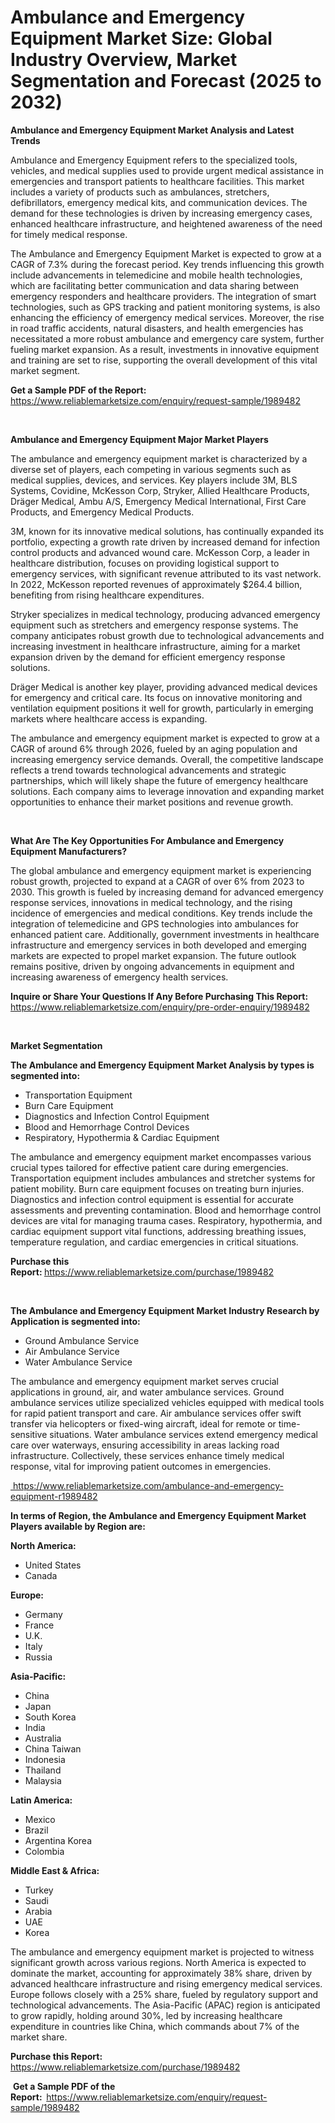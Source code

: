 <p><h1>Ambulance and Emergency Equipment Market Size: Global Industry Overview, Market Segmentation and Forecast (2025 to 2032)</h1></p><p><strong>Ambulance and Emergency Equipment Market Analysis and Latest Trends</strong></p>
<p><p>Ambulance and Emergency Equipment refers to the specialized tools, vehicles, and medical supplies used to provide urgent medical assistance in emergencies and transport patients to healthcare facilities. This market includes a variety of products such as ambulances, stretchers, defibrillators, emergency medical kits, and communication devices. The demand for these technologies is driven by increasing emergency cases, enhanced healthcare infrastructure, and heightened awareness of the need for timely medical response.</p><p>The Ambulance and Emergency Equipment Market is expected to grow at a CAGR of 7.3% during the forecast period. Key trends influencing this growth include advancements in telemedicine and mobile health technologies, which are facilitating better communication and data sharing between emergency responders and healthcare providers. The integration of smart technologies, such as GPS tracking and patient monitoring systems, is also enhancing the efficiency of emergency medical services. Moreover, the rise in road traffic accidents, natural disasters, and health emergencies has necessitated a more robust ambulance and emergency care system, further fueling market expansion. As a result, investments in innovative equipment and training are set to rise, supporting the overall development of this vital market segment.</p></p>
<p><strong>Get a Sample PDF of the Report:&nbsp;</strong> <a href="https://www.reliablemarketsize.com/enquiry/request-sample/1989482?utm_campaign=2819&utm_medium=2&utm_source=Github&utm_content=ia&utm_term=16042025&utm_id=ambulance-and-emergency-equipment">https://www.reliablemarketsize.com/enquiry/request-sample/1989482</a></p>
<p>&nbsp;</p>
<p><strong>Ambulance and Emergency Equipment Major Market Players</strong></p>
<p><p>The ambulance and emergency equipment market is characterized by a diverse set of players, each competing in various segments such as medical supplies, devices, and services. Key players include 3M, BLS Systems, Covidine, McKesson Corp, Stryker, Allied Healthcare Products, Dräger Medical, Ambu A/S, Emergency Medical International, First Care Products, and Emergency Medical Products.</p><p>3M, known for its innovative medical solutions, has continually expanded its portfolio, expecting a growth rate driven by increased demand for infection control products and advanced wound care. McKesson Corp, a leader in healthcare distribution, focuses on providing logistical support to emergency services, with significant revenue attributed to its vast network. In 2022, McKesson reported revenues of approximately $264.4 billion, benefiting from rising healthcare expenditures.</p><p>Stryker specializes in medical technology, producing advanced emergency equipment such as stretchers and emergency response systems. The company anticipates robust growth due to technological advancements and increasing investment in healthcare infrastructure, aiming for a market expansion driven by the demand for efficient emergency response solutions.</p><p>Dräger Medical is another key player, providing advanced medical devices for emergency and critical care. Its focus on innovative monitoring and ventilation equipment positions it well for growth, particularly in emerging markets where healthcare access is expanding.</p><p>The ambulance and emergency equipment market is expected to grow at a CAGR of around 6% through 2026, fueled by an aging population and increasing emergency service demands. Overall, the competitive landscape reflects a trend towards technological advancements and strategic partnerships, which will likely shape the future of emergency healthcare solutions. Each company aims to leverage innovation and expanding market opportunities to enhance their market positions and revenue growth.</p></p>
<p>&nbsp;</p>
<p><strong>What Are The Key Opportunities For Ambulance and Emergency Equipment Manufacturers?</strong></p>
<p><p>The global ambulance and emergency equipment market is experiencing robust growth, projected to expand at a CAGR of over 6% from 2023 to 2030. This growth is fueled by increasing demand for advanced emergency response services, innovations in medical technology, and the rising incidence of emergencies and medical conditions. Key trends include the integration of telemedicine and GPS technologies into ambulances for enhanced patient care. Additionally, government investments in healthcare infrastructure and emergency services in both developed and emerging markets are expected to propel market expansion. The future outlook remains positive, driven by ongoing advancements in equipment and increasing awareness of emergency health services.</p></p>
<p><strong>Inquire or Share Your Questions If Any Before Purchasing This Report:</strong> <a href="https://www.reliablemarketsize.com/enquiry/pre-order-enquiry/1989482?utm_campaign=2819&utm_medium=2&utm_source=Github&utm_content=ia&utm_term=16042025&utm_id=ambulance-and-emergency-equipment">https://www.reliablemarketsize.com/enquiry/pre-order-enquiry/1989482</a></p>
<p>&nbsp;</p>
<p><strong>Market Segmentation</strong></p>
<p><strong>The Ambulance and Emergency Equipment Market Analysis by types is segmented into:</strong></p>
<p><ul><li>Transportation Equipment</li><li>Burn Care Equipment</li><li>Diagnostics and Infection Control Equipment</li><li>Blood and Hemorrhage Control Devices</li><li>Respiratory, Hypothermia & Cardiac Equipment</li></ul></p>
<p><p>The ambulance and emergency equipment market encompasses various crucial types tailored for effective patient care during emergencies. Transportation equipment includes ambulances and stretcher systems for patient mobility. Burn care equipment focuses on treating burn injuries. Diagnostics and infection control equipment is essential for accurate assessments and preventing contamination. Blood and hemorrhage control devices are vital for managing trauma cases. Respiratory, hypothermia, and cardiac equipment support vital functions, addressing breathing issues, temperature regulation, and cardiac emergencies in critical situations.</p></p>
<p><strong>Purchase this Report:&nbsp;</strong><a href="https://www.reliablemarketsize.com/purchase/1989482?utm_campaign=2819&utm_medium=2&utm_source=Github&utm_content=ia&utm_term=16042025&utm_id=ambulance-and-emergency-equipment">https://www.reliablemarketsize.com/purchase/1989482</a></p>
<p>&nbsp;</p>
<p><strong>The Ambulance and Emergency Equipment Market Industry Research by Application is segmented into:</strong></p>
<p><ul><li>Ground Ambulance Service</li><li>Air Ambulance Service</li><li>Water Ambulance Service</li></ul></p>
<p><p>The ambulance and emergency equipment market serves crucial applications in ground, air, and water ambulance services. Ground ambulance services utilize specialized vehicles equipped with medical tools for rapid patient transport and care. Air ambulance services offer swift transfer via helicopters or fixed-wing aircraft, ideal for remote or time-sensitive situations. Water ambulance services extend emergency medical care over waterways, ensuring accessibility in areas lacking road infrastructure. Collectively, these services enhance timely medical response, vital for improving patient outcomes in emergencies.</p></p>
<p><a href="https://www.reliablemarketsize.com/ambulance-and-emergency-equipment-r1989482?utm_campaign=2819&utm_medium=2&utm_source=Github&utm_content=ia&utm_term=16042025&utm_id=ambulance-and-emergency-equipment">&nbsp;https://www.reliablemarketsize.com/ambulance-and-emergency-equipment-r1989482</a></p>
<p><strong>In terms of Region, the Ambulance and Emergency Equipment Market Players available by Region are:</strong></p>
<p>
    <p> <strong> North America: </strong>
        <ul>
            <li>United States</li>
            <li>Canada</li>
        </ul>
        </p> 
    <p> <strong> Europe: </strong>
        <ul>
            <li>Germany</li>
            <li>France</li>
            <li>U.K.</li>
            <li>Italy</li>
            <li>Russia</li>
        </ul>
        </p> 
    <p> <strong> Asia-Pacific: </strong>
        <ul>
            <li>China</li>
            <li>Japan</li>
            <li>South Korea</li>
            <li>India</li>
            <li>Australia</li>
            <li>China Taiwan</li>
            <li>Indonesia</li>
            <li>Thailand</li>
            <li>Malaysia</li>
        </ul>
        </p> 
    <p> <strong> Latin America: </strong>
        <ul>
            <li>Mexico</li>
            <li>Brazil</li>
            <li>Argentina Korea</li>
            <li>Colombia</li>
        </ul>
        </p> 
    <p> <strong> Middle East & Africa: </strong>
        <ul>
            <li>Turkey</li>
            <li>Saudi</li>
            <li>Arabia</li>
            <li>UAE</li>
            <li>Korea</li>
        </ul>
    </p>
    </p>
<p><p>The ambulance and emergency equipment market is projected to witness significant growth across various regions. North America is expected to dominate the market, accounting for approximately 38% share, driven by advanced healthcare infrastructure and rising emergency medical services. Europe follows closely with a 25% share, fueled by regulatory support and technological advancements. The Asia-Pacific (APAC) region is anticipated to grow rapidly, holding around 30%, led by increasing healthcare expenditure in countries like China, which commands about 7% of the market share.</p></p>
<p><strong>Purchase this Report: </strong><a href="https://www.reliablemarketsize.com/purchase/1989482?utm_campaign=2819&utm_medium=2&utm_source=Github&utm_content=ia&utm_term=16042025&utm_id=ambulance-and-emergency-equipment">https://www.reliablemarketsize.com/purchase/1989482</a></p>
<p>&nbsp;<strong>Get a Sample PDF of the Report:&nbsp;&nbsp;</strong><a href="https://www.reliablemarketsize.com/enquiry/request-sample/1989482?utm_campaign=2819&utm_medium=2&utm_source=Github&utm_content=ia&utm_term=16042025&utm_id=ambulance-and-emergency-equipment">https://www.reliablemarketsize.com/enquiry/request-sample/1989482</a></p>
<p><strong></strong></p>
<p><p></p><p></p><p></p></p>